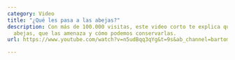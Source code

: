 ```yaml
---
category: Video
title: "¿Qué les pasa a las abejas?"
description: Con más de 100.000 visitas, este video corto te explica quien son las
  abejas, que las amenaza y cómo podemos conservarlas.
url: https://www.youtube.com/watch?v=n5udBqq3qYg&t=9s&ab_channel=bartomeuslab

---
```

